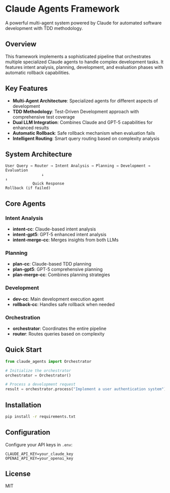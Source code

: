 # Claude Agents Framework

A powerful multi-agent system powered by Claude for automated software development with TDD methodology.

## Overview

This framework implements a sophisticated pipeline that orchestrates multiple specialized Claude agents to handle complex development tasks. It features intent analysis, planning, development, and evaluation phases with automatic rollback capabilities.

## Key Features

- **Multi-Agent Architecture**: Specialized agents for different aspects of development
- **TDD Methodology**: Test-Driven Development approach with comprehensive test coverage
- **Dual LLM Integration**: Combines Claude and GPT-5 capabilities for enhanced results
- **Automatic Rollback**: Safe rollback mechanism when evaluation fails
- **Intelligent Routing**: Smart query routing based on complexity analysis

## System Architecture

```
User Query → Router → Intent Analysis → Planning → Development → Evaluation
                ↓                                                      ↓
            Quick Response                                      Rollback (if failed)
```

## Core Agents

### Intent Analysis
- **intent-cc**: Claude-based intent analysis
- **intent-gpt5**: GPT-5 enhanced intent analysis  
- **intent-merge-cc**: Merges insights from both LLMs

### Planning
- **plan-cc**: Claude-based TDD planning
- **plan-gpt5**: GPT-5 comprehensive planning
- **plan-merge-cc**: Combines planning strategies

### Development
- **dev-cc**: Main development execution agent
- **rollback-cc**: Handles safe rollback when needed

### Orchestration
- **orchestrator**: Coordinates the entire pipeline
- **router**: Routes queries based on complexity

## Quick Start

```python
from claude_agents import Orchestrator

# Initialize the orchestrator
orchestrator = Orchestrator()

# Process a development request
result = orchestrator.process("Implement a user authentication system")
```

## Installation

```bash
pip install -r requirements.txt
```

## Configuration

Configure your API keys in `.env`:

```
CLAUDE_API_KEY=your_claude_key
OPENAI_API_KEY=your_openai_key
```

## License

MIT